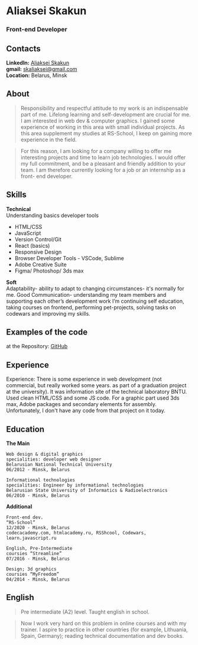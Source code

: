 # Aliaksei Skakun
### Front-end Developer
## Contacts
**LinkedIn:** [Aliaksei Skakun](http://www.linkedin.com/in/aliaksei-skakun-7b9738183)  
**gmail:** skaliaksei@gmail.com  
**Location:** Belarus, Minsk

## About

>  Responsibility and respectful attitude to my work is an indispensable part of me. Lifelong learning and self-development are crucial for me. I am interested in web dev & computer graphics. I gained some experience of working in this area with small individual projects. As this area supplement my studies at RS-School, I keep on gaining more experience in the field.  


>  For this reason, I am looking for a company willing to offer me interesting projects and time to learn job technologies. I would offer my full commitment, and be a pleasant and friendly addition to your team. I am therefore currently looking for a job or an internship as a front- end developer.


## Skills

**Technical**  
Understanding basics developer tools
* HTML/CSS 
* JavaScript
* Version Control/Git 
* React (basics)
* Responsive Design 
* Browser Developer Tools - VSCode, Sublime
* Adobe Creative Suite
* Figma/ Photoshop/ 3ds max  

**Soft**  
Adaptability- ability to adapt to changing circumstances- it's normally for me.
Good Communication- understanding my team members and supporting each other’s development work
I’m continuing self education, taking courses on frontend, performing pet-projects, solving tasks on codewars and improving my skills.



## Examples of the code

at the Repository: [GitHub](http://github.com/skaliaksei/)

## Experience

Experience: There is some experience in web development (not commercial, but really worked some years. as part of a graduation project at the university). It was information site of the technical laboratory BNTU. Used clean HTML/CSS and some JS code. For a graphic part used 3ds max, Adobe packages and secondary elements for assembly. Unfortunately, I don't have any code from that project on it today.  


## Education

**The Main**
```
Web design & digital graphics  
specialities: developer web designer  
Belarusian National Technical University  
06/2012 - Minsk, Belarus  
```

```
Informational technologies  
specialities: Engineer by informational technologies  
Belarusian State University of Informatics & Radioelectronics  
06/2010 - Minsk, Belarus  
```

**Additional**   
```
Front-end dev.  
“RS-School”  
12/2020 - Minsk, Belarus  
codecacademy.com, htmlacademy.ru, RSShcool, Codewars, learn.javascript.ru  
```
```
English, Pre-Intermediate  
coursies “Streamline”  
07/2016 - Minsk, Belarus  
```
```
Design; 3d graphics  
coursies “MyFreedom”  
04/2014 - Minsk, Belarus  
```


## English

> Pre intermediate (A2) level. Taught english in school.  

> Now I work very hard on this problem in online courses and with my trainer. I aspire to practice in other countries (for example, Lithuania, Spain, Germany); reading technical documentation and dev books.  
